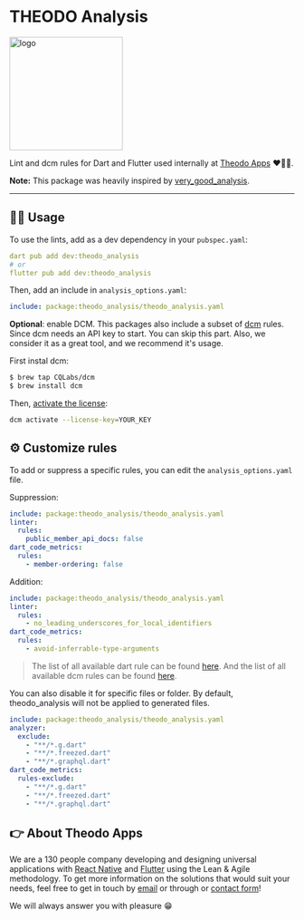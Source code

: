 # THEODO Analysis

<p>
  <a href="https://apps.theodo.com">
  <img  alt="logo" src="https://raw.githubusercontent.com/bamlab/theodo_analysis/main/doc/theodo_apps_white.png" width="200"/>
  </a>
  </br>
  <p>Lint and dcm rules for Dart and Flutter used internally at <a href="https://apps.theodo.com">Theodo Apps</a> ❤️💙💛.</p>
  <b>Note:</b> This package was heavily inspired by <a href="https://github.com/VeryGoodOpenSource/very_good_analysis">very_good_analysis</a>.
</p>

---

## 🧑‍💻 Usage

To use the lints, add as a dev dependency in your `pubspec.yaml`:

```yaml
dart pub add dev:theodo_analysis
# or
flutter pub add dev:theodo_analysis
```

Then, add an include in `analysis_options.yaml`:

```yaml
include: package:theodo_analysis/theodo_analysis.yaml
```
**Optional**: enable DCM.
This packages also include a subset of [dcm](https://dcm.dev) rules. Since dcm needs an API key to start. You can skip this part. Also, we consider it as a great tool, and we recommend it's usage.

First instal dcm:
```bash
$ brew tap CQLabs/dcm
$ brew install dcm
```
Then, [activate the license](https://dcm.dev/docs/getting-started/#activating-the-license):
```bash
dcm activate --license-key=YOUR_KEY
```

## ⚙️ Customize rules

To add or suppress a specific rules, you can edit the `analysis_options.yaml` file.

Suppression: 
```yaml
include: package:theodo_analysis/theodo_analysis.yaml
linter:
  rules:
    public_member_api_docs: false
dart_code_metrics:
  rules:
    - member-ordering: false
```
Addition:
```yaml
include: package:theodo_analysis/theodo_analysis.yaml
linter:
  rules:
    - no_leading_underscores_for_local_identifiers
dart_code_metrics:
  rules:
    - avoid-inferrable-type-arguments
```
> The list of all available dart rule can be found [here](https://dart.dev/tools/linter-rules/all).
> And the list of all available dcm rules can be found [here](https://dcm.dev/docs/rules/).

You can also disable it for specific files or folder. By default, theodo_analysis will not be applied to generated files.
```yaml
include: package:theodo_analysis/theodo_analysis.yaml
analyzer:
  exclude:
    - "**/*.g.dart"
    - "**/*.freezed.dart"
    - "**/*.graphql.dart"
dart_code_metrics:
  rules-exclude:
    - "**/*.g.dart"
    - "**/*.freezed.dart"
    - "**/*.graphql.dart"
```
## 👉 About Theodo Apps

We are a 130 people company developing and designing universal applications with [React Native](https://apps.theodo.com/expertise/react-native) and [Flutter](https://apps.theodo.com/expertise/flutter) using the Lean & Agile methodology. To get more information on the solutions that would suit your needs, feel free to get in touch by [email](mailto://contact-apps@theodo.com) or through or [contact form](https://apps.theodo.com/contact)!

We will always answer you with pleasure 😁